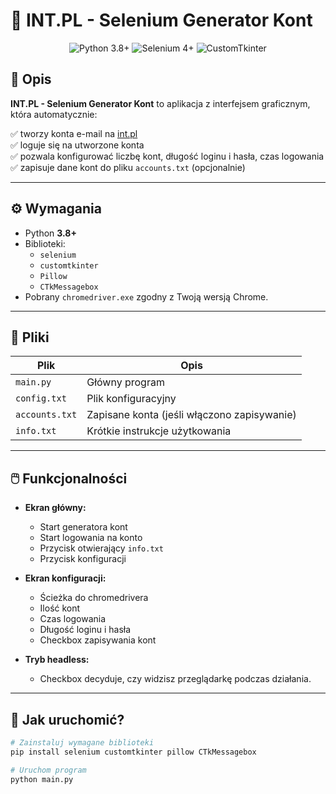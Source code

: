 # 🚀 INT.PL - Selenium Generator Kont

<p align="center">
  <img src="https://img.shields.io/badge/python-3.8%2B-blue.svg" alt="Python 3.8+">
  <img src="https://img.shields.io/badge/selenium-%3E=4.x-green.svg" alt="Selenium 4+">
  <img src="https://img.shields.io/badge/GUI-CustomTkinter-lightgrey.svg" alt="CustomTkinter">
</p>

## 📌 Opis

**INT.PL - Selenium Generator Kont** to aplikacja z interfejsem graficznym, która automatycznie:

✅ tworzy konta e-mail na [int.pl](https://int.pl)  
✅ loguje się na utworzone konta  
✅ pozwala konfigurować liczbę kont, długość loginu i hasła, czas logowania  
✅ zapisuje dane kont do pliku `accounts.txt` (opcjonalnie)

---

## ⚙️ Wymagania

- Python **3.8+**
- Biblioteki:  
  - `selenium`  
  - `customtkinter`  
  - `Pillow`  
  - `CTkMessagebox`
- Pobrany `chromedriver.exe` zgodny z Twoją wersją Chrome.

---

## 📁 Pliki

| Plik | Opis |
|------|------|
| `main.py` | Główny program |
| `config.txt` | Plik konfiguracyjny |
| `accounts.txt` | Zapisane konta (jeśli włączono zapisywanie) |
| `info.txt` | Krótkie instrukcje użytkowania |

---

## 🖱️ Funkcjonalności

- **Ekran główny:**  
  - Start generatora kont  
  - Start logowania na konto  
  - Przycisk otwierający `info.txt`
  - Przycisk konfiguracji

- **Ekran konfiguracji:**  
  - Ścieżka do chromedrivera  
  - Ilość kont  
  - Czas logowania  
  - Długość loginu i hasła  
  - Checkbox zapisywania kont

- **Tryb headless:**  
  - Checkbox decyduje, czy widzisz przeglądarkę podczas działania.

---

## 🚀 Jak uruchomić?

```bash
# Zainstaluj wymagane biblioteki
pip install selenium customtkinter pillow CTkMessagebox

# Uruchom program
python main.py
